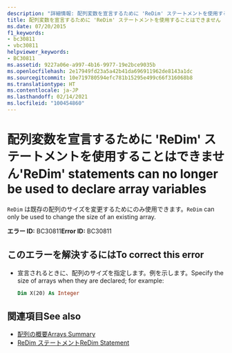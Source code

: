 ```yaml
---
description: "詳細情報: 配列変数を宣言するために 'ReDim' ステートメントを使用することはできません"
title: 配列変数を宣言するために 'ReDim' ステートメントを使用することはできません
ms.date: 07/20/2015
f1_keywords:
- bc30811
- vbc30811
helpviewer_keywords:
- BC30811
ms.assetid: 9227a06e-a997-4b16-9977-19e2bce9035b
ms.openlocfilehash: 2e17949fd23a5a42b41da696911962de8143a1dc
ms.sourcegitcommit: 10e719780594efc781b15295e499c66f316068b8
ms.translationtype: HT
ms.contentlocale: ja-JP
ms.lasthandoff: 02/14/2021
ms.locfileid: "100454860"
---
```

# <a name="redim-statements-can-no-longer-be-used-to-declare-array-variables"></a><span data-ttu-id="eb0ee-103">配列変数を宣言するために 'ReDim' ステートメントを使用することはできません</span><span class="sxs-lookup"><span data-stu-id="eb0ee-103">'ReDim' statements can no longer be used to declare array variables</span></span>

<span data-ttu-id="eb0ee-104">`ReDim` は既存の配列のサイズを変更するためにのみ使用できます。</span><span class="sxs-lookup"><span data-stu-id="eb0ee-104">`ReDim` can only be used to change the size of an existing array.</span></span>

<span data-ttu-id="eb0ee-105">**エラー ID:** BC30811</span><span class="sxs-lookup"><span data-stu-id="eb0ee-105">**Error ID:** BC30811</span></span>

## <a name="to-correct-this-error"></a><span data-ttu-id="eb0ee-106">このエラーを解決するには</span><span class="sxs-lookup"><span data-stu-id="eb0ee-106">To correct this error</span></span>

- <span data-ttu-id="eb0ee-107">宣言されるときに、配列のサイズを指定します。例を示します。</span><span class="sxs-lookup"><span data-stu-id="eb0ee-107">Specify the size of arrays when they are declared; for example:</span></span>

  ```vb
  Dim X(20) As Integer
  ```

## <a name="see-also"></a><span data-ttu-id="eb0ee-108">関連項目</span><span class="sxs-lookup"><span data-stu-id="eb0ee-108">See also</span></span>

- [<span data-ttu-id="eb0ee-109">配列の概要</span><span class="sxs-lookup"><span data-stu-id="eb0ee-109">Arrays Summary</span></span>](../language-reference/keywords/arrays-summary.md)
- [<span data-ttu-id="eb0ee-110">ReDim ステートメント</span><span class="sxs-lookup"><span data-stu-id="eb0ee-110">ReDim Statement</span></span>](../language-reference/statements/redim-statement.md)
